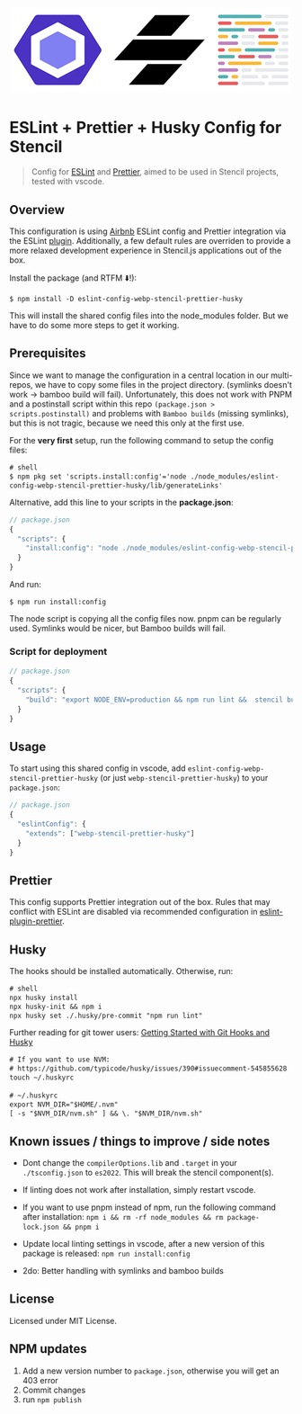 <h1 align="center">
  <img width="500" src="assets/banner.png" alt="banner" />
</h1>

# ESLint + Prettier + Husky Config for Stencil

> Config for [ESLint](https://eslint.org/) and [Prettier](https://prettier.io/), aimed to be used in Stencil projects, tested with vscode.

## Overview

This configuration is using [Airbnb](https://www.npmjs.com/package/eslint-config-airbnb) ESLint config and Prettier integration via the ESLint [plugin](https://github.com/prettier/eslint-plugin-prettier). Additionally, a few default rules are overriden to provide a more relaxed development experience in Stencil.js applications out of the box.

Install the package (and RTFM ⬇️!):

```shell
$ npm install -D eslint-config-webp-stencil-prettier-husky
```

This will install the shared config files into the node_modules folder. But we have to do some more steps to get it working.

## Prerequisites

Since we want to manage the configuration in a central location in our multi-repos, we have to copy some files in the project directory. (symlinks doesn't work -> bamboo build will fail). Unfortunately, this does not work with PNPM and a postinstall script within this repo `(package.json > scripts.postinstall)` and problems with `Bamboo builds` (missing symlinks), but this is not tragic, because we need this only at the first use.

For the **very first** setup, run the following command to setup the config files:

```shell
# shell
$ npm pkg set 'scripts.install:config'='node ./node_modules/eslint-config-webp-stencil-prettier-husky/lib/generateLinks'
```

Alternative, add this line to your scripts in the **package.json**:

```jsx
// package.json
{
  "scripts": {
    "install:config": "node ./node_modules/eslint-config-webp-stencil-prettier-husky/lib/generateLinks"
  }
}
```

And run:

```shell
$ npm run install:config
```

The node script is copying all the config files now. pnpm can be regularly used.
Symlinks would be nicer, but Bamboo builds will fail.

### Script for deployment

```jsx
// package.json
{
  "scripts": {
    "build": "export NODE_ENV=production && npm run lint &&  stencil build --docs",
  }
}
```

## Usage

To start using this shared config in vscode, add `eslint-config-webp-stencil-prettier-husky` (or just `webp-stencil-prettier-husky`) to your `package.json`:

```jsx
// package.json
{
  "eslintConfig": {
    "extends": ["webp-stencil-prettier-husky"]
  }
}
```

## Prettier

This config supports Prettier integration out of the box. Rules that may conflict with ESLint are disabled via recommended configuration in [eslint-plugin-prettier](https://github.com/prettier/eslint-plugin-prettier).

## Husky

The hooks should be installed automatically. Otherwise, run:

```shell
# shell
npx husky install
npx husky-init && npm i
npx husky set ./.husky/pre-commit "npm run lint"
```

Further reading for git tower users: [Getting Started with Git Hooks and Husky](https://www.git-tower.com/blog/git-hooks-husky/)

```shell
# If you want to use NVM:
# https://github.com/typicode/husky/issues/390#issuecomment-545855628
touch ~/.huskyrc

# ~/.huskyrc
export NVM_DIR="$HOME/.nvm"
[ -s "$NVM_DIR/nvm.sh" ] && \. "$NVM_DIR/nvm.sh"
```

## Known issues / things to improve / side notes

- Dont change the `compilerOptions.lib` and `.target` in your `./tsconfig.json` to `es2022`. This will break the stencil component(s).

- If linting does not work after installation, simply restart vscode.

- If you want to use pnpm instead of npm, run the following command after installation:
  `npm i && rm -rf node_modules && rm package-lock.json && pnpm i`

- Update local linting settings in vscode, after a new version of this package is released:
  `npm run install:config`

- 2do: Better handling with symlinks and bamboo builds

## License

Licensed under MIT License.

## NPM updates

1. Add a new version number to `package.json`, otherwise you will get an 403 error
2. Commit changes
3. run `npm publish`
